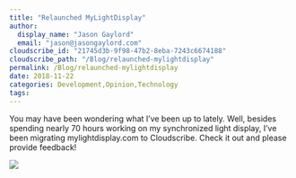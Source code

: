 ```yaml
---
title: "Relaunched MyLightDisplay"
author: 
  display_name: "Jason Gaylord"
  email: "jason@jasongaylord.com"
cloudscribe_id: "21745d3b-9f98-47b2-8eba-7243c6674188"
cloudscribe_path: "/Blog/relaunched-mylightdisplay"
permalink: /Blog/relaunched-mylightdisplay
date: 2018-11-22
categories: Development,Opinion,Technology
tags: 
---
```


You may have been wondering what I’ve been up to lately. Well, besides spending nearly 70 hours working on my synchronized light display, I’ve been migrating mylightdisplay.com to Cloudscribe. Check it out and please provide feedback!

[![](https://mylightdisplay.com/MyLightDisplay/images/MyLightDisplay.png)](https://mylightdisplay.com)
